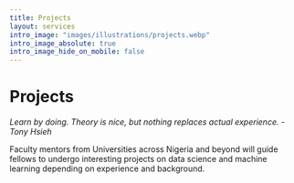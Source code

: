 ```yaml
---
title: Projects
layout: services
intro_image: "images/illustrations/projects.webp"
intro_image_absolute: true
intro_image_hide_on_mobile: false
---
```


# Projects 

*Learn by doing. Theory is nice, but nothing replaces actual experience. -Tony Hsieh*


Faculty mentors from Universities across Nigeria and beyond will guide fellows to undergo interesting projects on data science and machine learning depending on experience and background. 
